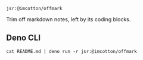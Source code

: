 `jsr:@imcotton/offmark`

Trim off markdown notes, left by its coding blocks.


## Deno CLI

    cat README.md | deno run -r jsr:@imcotton/offmark

